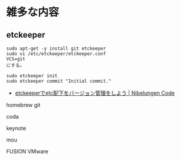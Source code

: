 # 雑多な内容

## etckeeper

```
sudo apt-get -y install git etckeeper
sudo vi /etc/etckeeper/etckeeper.conf
VCS=git
にする。
```

```
sudo etckeeper init
sudo etckeeper commit "Initial commit."
```

- [etckeeperでetc配下をバージョン管理をしよう | Nibelungen Code](http://www.keih.jp/server/ubuntu/etckeeper%E3%81%A7etc%E9%85%8D%E4%B8%8B%E3%82%92%E3%83%90%E3%83%BC%E3%82%B8%E3%83%A7%E3%83%B3%E7%AE%A1%E7%90%86%E3%82%92%E3%81%97%E3%82%88%E3%81%86/)

homebrew
git

coda

keynote

mou

FUSION VMware
